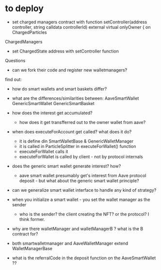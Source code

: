 


# to deploy

- set charged managers contract with
function setController(address controller, string calldata controllerId) external virtual onlyOwner {
on ChargedParticles

ChargedManagers

- set ChargedState address with setController function

Questions
- can we fork their code and register new walletmanagers? 

find out:
- how do smart wallets and smart baskets differ?
- what are the differences/similarities between:
AaveSmartWallet
GenericSmartWallet
GenericSmartBasket

- how does the interest get accumulated?
    - how does it get transfferred out to the owner wallet from aave?

- when does executeForAccount get called? what does it do?
    - it is define din SmartWalletBase & GenericWalletManager
    - it is called in ParticleSplitter in executeForWallet() function
    - executeForWallet calls it
    - executeForWallet is called by client - not by protocol internals

- does the generic smart wallet generate interest? how?
    - aave smart wallet presumably get's interest from Aave protocol deposit - but what about the generic smart wallet principle?

- can we generalize smart wallet interface to handle any kind of strategy?

- when you initialize a smart wallet - you set the wallet manager as the sender
    - who is the sender? the client creating the NFT? or the protocol? I think former.

- why are there walletManager and walletManagerB ? what is the B contract for?

- both smartwalletmanager and AaveWalletManager extend WalletManagerBase

- what is the referralCode in the deposit function on the AaveSmartWallet ??
